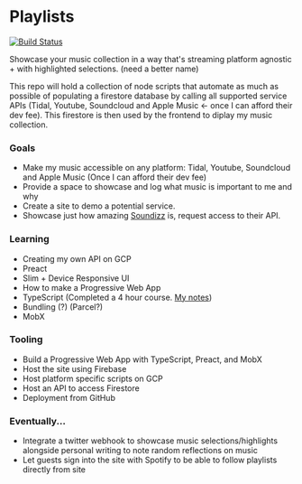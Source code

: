 # Playlists

[![Build Status](https://travis-ci.com/bmitchinson/Playlists.svg?branch=master)](https://travis-ci.com/bmitchinson/Playlists)

Showcase your music collection in a way that's streaming platform agnostic + with highlighted selections.
(need a better name)

This repo will hold a collection of node scripts that automate as much as possible of populating a firestore database by
calling all supported service APIs (Tidal, Youtube, Soundcloud and Apple Music <- once I can afford their dev fee). This
firestore is then used by the frontend to diplay my music collection.

### Goals

-   Make my music accessible on any platform: Tidal, Youtube, Soundcloud and Apple Music (Once I can afford their dev fee)
-   Provide a space to showcase and log what music is important to me and why
-   Create a site to demo a potential service.
-   Showcase just how amazing [Soundizz](https://soundiiz.com) is, request access to their API.

### Learning

-   Creating my own API on GCP
-   Preact
-   Slim + Device Responsive UI
-   How to make a Progressive Web App
-   TypeScript (Completed a 4 hour course. [My notes](https://github.com/bmitchinson/LearningTypescript))
-   Bundling (?) (Parcel?)
-   MobX

### Tooling

-   Build a Progressive Web App with TypeScript, Preact, and MobX
-   Host the site using Firebase
-   Host platform specific scripts on GCP
-   Host an API to access Firestore
-   Deployment from GitHub

### Eventually...

-   Integrate a twitter webhook to showcase music selections/highlights alongside personal writing to note random reflections on
    music
-   Let guests sign into the site with Spotify to be able to follow playlists directly from site

